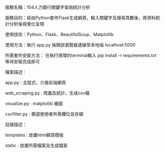 服務名稱：104人力銀行關鍵字查詢統計分析

服務目的：經由Python套件Flask生成網頁，輸入關鍵字及搜尋頁數後，將資料統計分析後視覺化呈現

使用技術：Python、Flask、BeautifulSoup、Matplotlib

使用方法：執行 app.py 後開啟瀏覽器連線至本地端 localhost:5000

所需套件安裝方法：
在執行境環的terminal輸入
pip install -r requirements.txt
等待安裝完成即可


檔案描述：

app.py : 主程式，介接前端網頁

web_scraping.py : 爬蟲及統計，生成csv檔

visualize.py : matplotlib 繪圖

csvfilter.py : 篩選使用者所需欄位並存檔


目錄描述：

templates : 放置html網頁模板

static : 放置所需檔案及生成檔案

